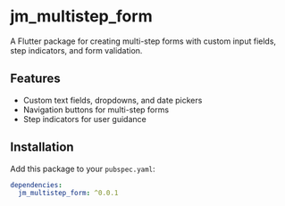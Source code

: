 # jm_multistep_form

A Flutter package for creating multi-step forms with custom input fields, step indicators, and form validation.

## Features
- Custom text fields, dropdowns, and date pickers
- Navigation buttons for multi-step forms
- Step indicators for user guidance

## Installation
Add this package to your `pubspec.yaml`:

```yaml
dependencies:
  jm_multistep_form: ^0.0.1

